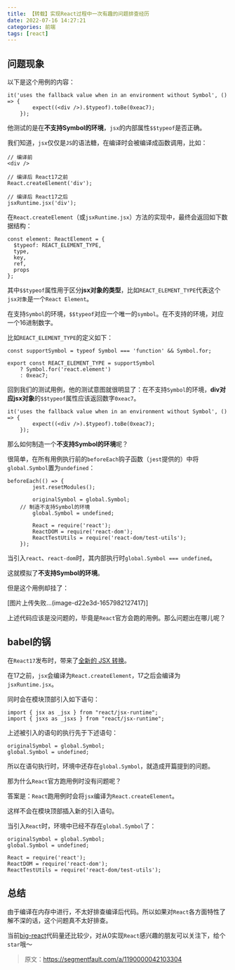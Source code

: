 ```yaml
---
title: 【转载】实现React过程中一次有趣的问题排查经历
date: 2022-07-16 14:27:21
categories: 前端
tags: [react]
---
```

## 问题现象

以下是这个用例的内容：

```
it('uses the fallback value when in an environment without Symbol', () => {
        expect((<div />).$typeof).toBe(0xeac7);
    });
```

他测试的是在**不支持Symbol的环境**，`jsx`的内部属性`$$typeof`是否正确。

我们知道，`jsx`仅仅是`JS`的语法糖，在编译时会被编译成函数调用，比如：

```
// 编译前
<div />

// 编译后 React17之前
React.createElement('div');

// 编译后 React17之后
jsxRuntime.jsx('div');
```

在`React.createElement`（或`jsxRuntime.jsx`）方法的实现中，最终会返回如下数据结构：

```
const element: ReactElement = {
  $typeof: REACT_ELEMENT_TYPE,
  type,
  key,
  ref,
  props
};
```

其中`$$typeof`属性用于区分**jsx对象的类型**，比如`REACT_ELEMENT_TYPE`代表这个`jsx对象`是一个`React Element`。

在支持`Symbol`的环境，`$$typeof`对应一个唯一的`symbol`。在不支持的环境，对应一个16进制数字。

比如`REACT_ELEMENT_TYPE`的定义如下：

```
const supportSymbol = typeof Symbol === 'function' && Symbol.for;

export const REACT_ELEMENT_TYPE = supportSymbol
    ? Symbol.for('react.element')
    : 0xeac7;
```

回到我们的测试用例，他的测试意图就很明显了：在不支持`Symbol`的环境，**div对应jsx对象**的`$$typeof`属性应该返回数字`0xeac7`。

```
it('uses the fallback value when in an environment without Symbol', () => {
        expect((<div />).$typeof).toBe(0xeac7);
    });
```

那么如何制造一个**不支持Symbol的环境**呢？

很简单，在所有用例执行前的`beforeEach`钩子函数（`jest`提供的）中将`global.Symbol`置为`undefined`：

```
beforeEach(() => {
        jest.resetModules();

        originalSymbol = global.Symbol;
    // 制造不支持Symbol的环境
        global.Symbol = undefined;

        React = require('react');
        ReactDOM = require('react-dom');
        ReactTestUtils = require('react-dom/test-utils');
    });
```

当引入`react`、`react-dom`时，其内部执行时`global.Symbol === undefined`。

这就模拟了**不支持Symbol的环境**。

但是这个用例却挂了：

[图片上传失败...(image-d22e3d-1657982127417)]

上述代码应该是没问题的，毕竟是`React`官方会跑的用例。那么问题出在哪儿呢？

## babel的锅

在`React17`发布时，带来了[全新的 JSX 转换](https://link.segmentfault.com/?enc=T8GcnH9w%2BFTbGm3psyiTyA%3D%3D.M6NMoXIbra2boJtX%2Bv9eE6bEBKp2povGHRTOifSMkPXZN5cLCAjdZR0vsHUej5yggDLCHpAPgAbBtD3P9qdDrj6jGmYonLyeMCSeR3PAq3Iglmi%2B9aPctofzMI5CW8oJ "全新的 JSX 转换")。

在17之前，`jsx`会编译为`React.createElement`，17之后会编译为`jsxRuntime.jsx`。

同时会在模块顶部引入如下语句：

```
import { jsx as _jsx } from "react/jsx-runtime";
import { jsxs as _jsxs } from "react/jsx-runtime";
```

上述被引入的语句的执行先于下述语句：

```
originalSymbol = global.Symbol;
global.Symbol = undefined;
```

所以在语句执行时，环境中还存在`global.Symbol`，就造成开篇提到的问题。

那为什么`React`官方跑用例时没有问题呢？

答案是：`React`跑用例时会将`jsx`编译为`React.createElement`。

这样不会在模块顶部插入新的引入语句。

当引入`React`时，环境中已经不存在`global.Symbol`了：

```
originalSymbol = global.Symbol;
global.Symbol = undefined;

React = require('react');
ReactDOM = require('react-dom');
ReactTestUtils = require('react-dom/test-utils');
```

## 总结

由于编译在内存中进行，不太好排查编译后代码。所以如果对`React`各方面特性了解不深的话，这个问题真不太好排查。

当前[big-react](https://link.segmentfault.com/?enc=FjTDIf5%2B2pvkMZmOy2oOwQ%3D%3D.yR6aUf8acsF2ZiM5gteDPY5URkjzSqlinxn%2BFKXMo1tBS9hKnyyyRbe%2FdFuYTdk3 "big-react")代码量还比较少，对从0实现`React`感兴趣的朋友可以关注下，给个`star`哦～
>原文：https://segmentfault.com/a/1190000042103304

